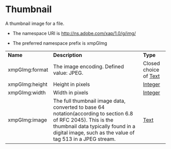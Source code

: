 # Thumbnail

A thumbnail image for a file.

- The namespace URI is http://ns.adobe.com/xap/1.0/g/img/

- The preferred namespace prefix is xmpGImg

|    |           |    |
|----|-----------|----|
|**Name**|**Description**|**Type**|
|xmpGImg:format|The image encoding. Defined value: JPEG.  |Closed choice of [Text](../index.md#text)|
|xmpGImg:height|Height in pixels  |[Integer](../index.md#integer)|
|xmpGImg:width|Width in pixels  |[Integer](../index.md#integer)|
|xmpGImg:image|The full thumbnail image data, converted to base 64 notation(according to section 6.8 of RFC 2045). This is the thumbnail data typically found in a digital image, such as the value of tag 513 in a JPEG stream.  |[Text](../index.md#text)|
